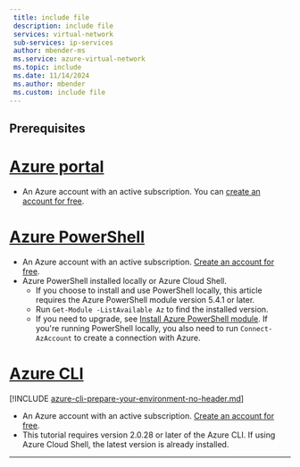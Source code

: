 ```yaml
---
 title: include file
 description: include file
 services: virtual-network
 sub-services: ip-services
 author: mbender-ms
 ms.service: azure-virtual-network
 ms.topic: include
 ms.date: 11/14/2024
 ms.author: mbender
 ms.custom: include file
---
```


## Prerequisites

# [Azure portal](#tab/azureportal)

- An Azure account with an active subscription. You can [create an account for free](https://azure.microsoft.com/free/students/?cid=msft_learn).

# [Azure PowerShell](#tab/azurepowershell)

- An Azure account with an active subscription. [Create an account for free](https://azure.microsoft.com/free/students/?cid=msft_learn).
- Azure PowerShell installed locally or Azure Cloud Shell.
    - If you choose to install and use PowerShell locally, this article requires the Azure PowerShell module version 5.4.1 or later. 
    - Run `Get-Module -ListAvailable Az` to find the installed version. 
    - If you need to upgrade, see [Install Azure PowerShell module](/powershell/azure/install-azure-powershell). If you're running PowerShell locally, you also need to run `Connect-AzAccount` to create a connection with Azure.

# [Azure CLI](#tab/azurecli)

[!INCLUDE [azure-cli-prepare-your-environment-no-header.md](~/reusable-content/azure-cli/azure-cli-prepare-your-environment-no-header.md)]

- An Azure account with an active subscription. [Create an account for free](https://azure.microsoft.com/free/students/?cid=msft_learn).
- This tutorial requires version 2.0.28 or later of the Azure CLI. If using Azure Cloud Shell, the latest version is already installed.

---